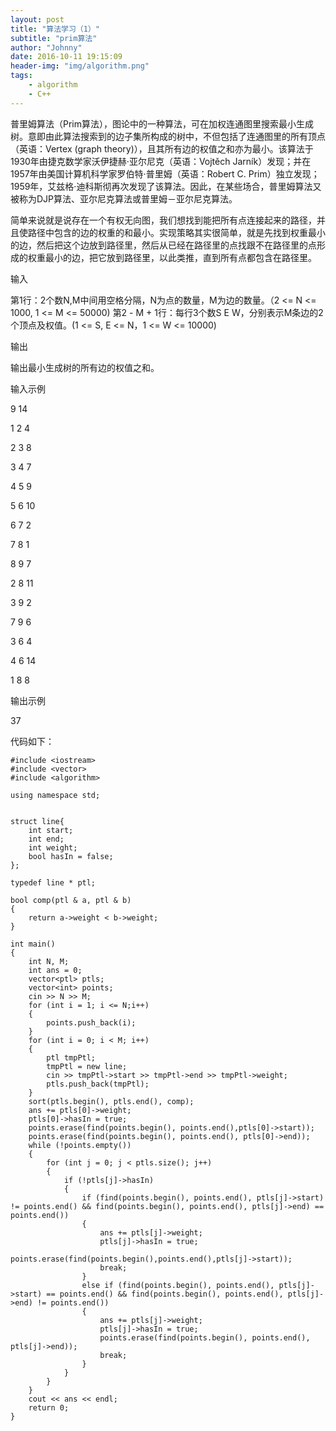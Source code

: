 ```yaml
---
layout: post
title: "算法学习（1）"
subtitle: "prim算法"
author: "Johnny"
date: 2016-10-11 19:15:09
header-img: "img/algorithm.png"
tags: 
    - algorithm
    - C++
---
```



普里姆算法（Prim算法），图论中的一种算法，可在加权连通图里搜索最小生成树。意即由此算法搜索到的边子集所构成的树中，不但包括了连通图里的所有顶点（英语：Vertex (graph theory)），且其所有边的权值之和亦为最小。该算法于1930年由捷克数学家沃伊捷赫·亚尔尼克（英语：Vojtěch Jarník）发现；并在1957年由美国计算机科学家罗伯特·普里姆（英语：Robert C. Prim）独立发现；1959年，艾兹格·迪科斯彻再次发现了该算法。因此，在某些场合，普里姆算法又被称为DJP算法、亚尔尼克算法或普里姆－亚尔尼克算法。

简单来说就是说存在一个有权无向图，我们想找到能把所有点连接起来的路径，并且使路径中包含的边的权重的和最小。实现策略其实很简单，就是先找到权重最小的边，然后把这个边放到路径里，然后从已经在路径里的点找跟不在路径里的点形成的权重最小的边，把它放到路径里，以此类推，直到所有点都包含在路径里。

输入

第1行：2个数N,M中间用空格分隔，N为点的数量，M为边的数量。（2 <= N <= 1000, 1 <= M <= 50000)
第2 - M + 1行：每行3个数S E W，分别表示M条边的2个顶点及权值。(1 <= S, E <= N，1 <= W <= 10000)

输出

输出最小生成树的所有边的权值之和。

输入示例

9 14

1 2 4

2 3 8

3 4 7

4 5 9

5 6 10

6 7 2

7 8 1

8 9 7

2 8 11

3 9 2

7 9 6

3 6 4

4 6 14

1 8 8

输出示例

37

代码如下：

    #include <iostream>
    #include <vector>
    #include <algorithm>
     
    using namespace std;
    
    
    struct line{
    	int start;
    	int end;
    	int weight;
    	bool hasIn = false;
    };
    
    typedef line * ptl;
    
    bool comp(ptl & a, ptl & b)
    {
    	return a->weight < b->weight;
    }
    
    int main()
    {
    	int N, M;
    	int ans = 0;
    	vector<ptl> ptls;
    	vector<int> points;
    	cin >> N >> M;
    	for (int i = 1; i <= N;i++)
    	{
    		points.push_back(i);
    	}
    	for (int i = 0; i < M; i++)
    	{
    		ptl tmpPtl;
    		tmpPtl = new line;
    		cin >> tmpPtl->start >> tmpPtl->end >> tmpPtl->weight;
    		ptls.push_back(tmpPtl);
    	}
    	sort(ptls.begin(), ptls.end(), comp);
    	ans += ptls[0]->weight;
    	ptls[0]->hasIn = true;
    	points.erase(find(points.begin(), points.end(),ptls[0]->start));
    	points.erase(find(points.begin(), points.end(), ptls[0]->end));
    	while (!points.empty())
    	{
    		for (int j = 0; j < ptls.size(); j++)
    		{
    			if (!ptls[j]->hasIn)
    			{
    				if (find(points.begin(), points.end(), ptls[j]->start) != points.end() && find(points.begin(), points.end(), ptls[j]->end) == points.end())
    				{
    					ans += ptls[j]->weight;
    					ptls[j]->hasIn = true;
    					points.erase(find(points.begin(),points.end(),ptls[j]->start));
    					break;
    				}
    				else if (find(points.begin(), points.end(), ptls[j]->start) == points.end() && find(points.begin(), points.end(), ptls[j]->end) != points.end())
    				{
    					ans += ptls[j]->weight;
    					ptls[j]->hasIn = true;
    					points.erase(find(points.begin(), points.end(), ptls[j]->end));
    					break;
    				}
    			}
    		}
    	}
    	cout << ans << endl;
    	return 0;
    }

